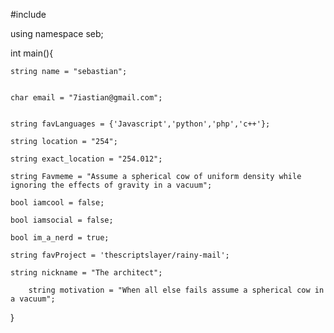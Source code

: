 #include<iostream>
	
	
using namespace seb;
	
	
int main(){
	
	
	string name = "sebastian";
	
	
	char email = "7iastian@gmail.com";
	
	
	string favLanguages = {'Javascript','python','php','c++'};
	
	string location = "254";
	
	string exact_location = "254.012";
	
	string Favmeme = "Assume a spherical cow of uniform density while ignoring the effects of gravity in a vacuum";
	
	bool iamcool = false;
	
	bool iamsocial = false;
	
	bool im_a_nerd = true;
	
	string favProject = 'thescriptslayer/rainy-mail';
	
	string nickname = "The architect";
	
		string motivation = "When all else fails assume a spherical cow in a vacuum";
	
}
